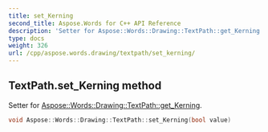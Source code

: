 ```yaml
---
title: set_Kerning
second_title: Aspose.Words for C++ API Reference
description: 'Setter for Aspose::Words::Drawing::TextPath::get_Kerning.'
type: docs
weight: 326
url: /cpp/aspose.words.drawing/textpath/set_kerning/
---
```

## TextPath.set_Kerning method


Setter for [Aspose::Words::Drawing::TextPath::get_Kerning](../get_kerning/).

```cpp
void Aspose::Words::Drawing::TextPath::set_Kerning(bool value)
```

